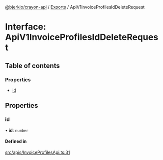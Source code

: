 [@bjerkio/crayon-api](../README.md) / [Exports](../modules.md) / ApiV1InvoiceProfilesIdDeleteRequest

# Interface: ApiV1InvoiceProfilesIdDeleteRequest

## Table of contents

### Properties

- [id](ApiV1InvoiceProfilesIdDeleteRequest.md#id)

## Properties

### id

• **id**: `number`

#### Defined in

[src/apis/InvoiceProfilesApi.ts:31](https://github.com/bjerkio/crayon-api-js/blob/22cd66d/src/apis/InvoiceProfilesApi.ts#L31)
